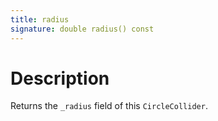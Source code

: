 ```yaml
---
title: radius
signature: double radius() const
---
```


# Description
Returns the `_radius` field of this `CircleCollider`.
